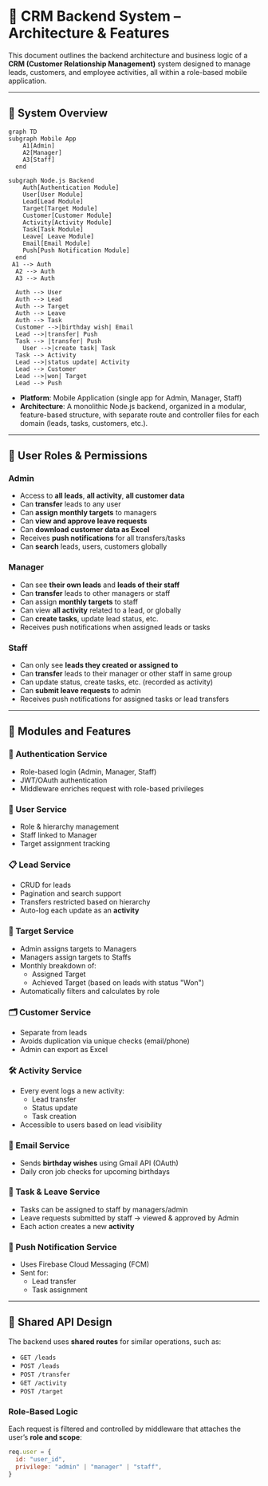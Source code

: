 # 📇 CRM Backend System – Architecture & Features

This document outlines the backend architecture and business logic of a **CRM (Customer Relationship Management)** system designed to manage leads, customers, and employee activities, all within a role-based mobile application.

---

## 🧩 System Overview

```mermaid
graph TD
subgraph Mobile App
    A1[Admin]
    A2[Manager]
    A3[Staff]
  end
  
subgraph Node.js Backend
    Auth[Authentication Module]
    User[User Module]
    Lead[Lead Module]
    Target[Target Module]
    Customer[Customer Module]
    Activity[Activity Module]
    Task[Task Module]
    Leave[ Leave Module]
    Email[Email Module]
    Push[Push Notification Module]
  end
 A1 --> Auth
  A2 --> Auth
  A3 --> Auth

  Auth --> User
  Auth --> Lead
  Auth --> Target
  Auth --> Leave
  Auth --> Task
  Customer -->|birthday wish| Email
  Lead -->|transfer| Push
  Task --> |transfer| Push
	User -->|create task| Task
  Task --> Activity
  Lead -->|status update| Activity
  Lead --> Customer
  Lead -->|won| Target
  Lead --> Push
```

- **Platform**: Mobile Application (single app for Admin, Manager, Staff)
- **Architecture**: A monolithic Node.js backend, organized in a modular, feature-based structure, with separate route and controller files for each domain (leads, tasks, customers, etc.).
---

## 👥 User Roles & Permissions

### Admin
- Access to **all leads**, **all activity**, **all customer data**
- Can **transfer** leads to any user
- Can **assign monthly targets** to managers
- Can **view and approve leave requests**
- Can **download customer data as Excel**
- Receives **push notifications** for all transfers/tasks
- Can **search** leads, users, customers globally

### Manager
- Can see **their own leads** and **leads of their staff**
- Can **transfer** leads to other managers or staff
- Can assign **monthly targets** to staff
- Can view **all activity** related to a lead, or globally
- Can **create tasks**, update lead status, etc.
- Receives push notifications when assigned leads or tasks

### Staff
- Can only see **leads they created or assigned to**
- Can **transfer** leads to their manager or other staff in same group
- Can update status, create tasks, etc. (recorded as activity)
- Can **submit leave requests** to admin
- Receives push notifications for assigned tasks or lead transfers

---

## 📁 Modules and Features

### 🔑 Authentication Service
- Role-based login (Admin, Manager, Staff)
- JWT/OAuth authentication
- Middleware enriches request with role-based privileges

### 👤 User Service
- Role & hierarchy management
- Staff linked to Manager
- Target assignment tracking

### 📋 Lead Service
- CRUD for leads
- Pagination and search support
- Transfers restricted based on hierarchy
- Auto-log each update as an **activity**

### 🧭 Target Service
- Admin assigns targets to Managers
- Managers assign targets to Staffs
- Monthly breakdown of:
  - Assigned Target
  - Achieved Target (based on leads with status "Won")
- Automatically filters and calculates by role

### 🗂️ Customer Service
- Separate from leads
- Avoids duplication via unique checks (email/phone)
- Admin can export as Excel

### 🛠️ Activity Service
- Every event logs a new activity:
  - Lead transfer
  - Status update
  - Task creation
- Accessible to users based on lead visibility

### 📧 Email Service
- Sends **birthday wishes** using Gmail API (OAuth)
- Daily cron job checks for upcoming birthdays

### 📆 Task & Leave Service
- Tasks can be assigned to staff by managers/admin
- Leave requests submitted by staff → viewed & approved by Admin
- Each action creates a new **activity**

### 🔔 Push Notification Service
- Uses Firebase Cloud Messaging (FCM)
- Sent for:
  - Lead transfer
  - Task assignment

---

## 🔁 Shared API Design

The backend uses **shared routes** for similar operations, such as:
- `GET /leads`
- `POST /leads`
- `POST /transfer`
- `GET /activity`
- `POST /target`

### Role-Based Logic
Each request is filtered and controlled by middleware that attaches the user’s **role and scope**:
```js
req.user = {
  id: "user_id",
  privilege: "admin" | "manager" | "staff",
}

